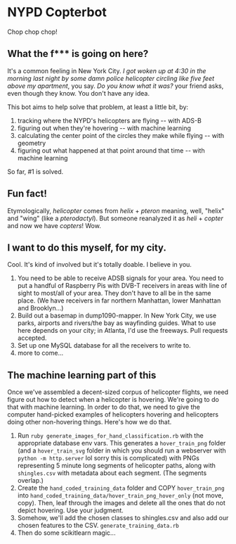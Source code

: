 NYPD Copterbot
==============

Chop chop chop!

What the f*** is going on here?
-------------------------------

It's a common feeling in New York City. _I got woken up at 4:30 in the morning last night by some damn police helicopter circling like five feet above my apartment_, you say. _Do you know what it was?_ your friend asks, even though they know. You don't have any idea.

This bot aims to help solve that problem, at least a little bit, by:

 1. tracking where the NYPD's helicopters are flying -- with ADS-B
 2. figuring out when they're hovering  -- with machine learning
 3. calculating the center point of the circles they make while flying -- with geometry
 4. figuring out what happened at that point around that time -- with machine learning

So far, #1 is solved.

Fun fact!
---------

Etymologically, _helicopter_ comes from _helix_ + _pteron_ meaning, well, "helix" and "wing" (like a _pterodactyl_). But someone reanalyzed it as _heli_ + _copter_ and now we have _copters_! Wow.

I want to do this myself, for my city.
-------------------------

Cool. It's kind of involved but it's totally doable. I believe in you.

1. You need to be able to receive ADSB signals for your area. You need to put a handful of Raspberry Pis with DVB-T receivers in areas with line of sight to most/all of your area. They don't have to all be in the same place. (We have receivers in far northern Manhattan, lower Manhattan and Brooklyn...)
2. Build out a basemap in dump1090-mapper. In New York City, we use parks, airports and rivers/the bay as wayfinding guides. What to use here depends on your city; in Atlanta, I'd use the freeways. Pull requests accepted.
3. Set up one MySQL database for all the receivers to write to.
4. more to come...


The machine learning part of this
---------------------------------

Once we've assembled a decent-sized corpus of helicopter flights, we need figure out how to detect when a helicopter is hovering. We're going to do that with machine learning. In order to do that, we need to give the computer hand-picked examples of helicopters hovering and helicopters doing other non-hovering things. Here's how we do that.

1. Run `ruby generate_images_for_hand_classification.rb` with the appropriate database env vars. This generates a `hover_train_png` folder (and a `hover_train_svg` folder in which you should run a webserver with `python -m http.server` lol sorry this is complicated) with PNGs representing 5 minute long segments of helicopter paths, along with `shingles.csv` with metadata about each segment. (The segments overlap.)
2. Create the `hand_coded_training_data` folder and COPY `hover_train_png` into `hand_coded_training_data/hover_train_png_hover_only` (not move, copy). Then, leaf through the images and delete all the ones that do not depict hovering. Use your judgment. 
3. Somehow, we'll add the chosen classes to shingles.csv and also add our chosen features to the CSV. `generate_training_data.rb`
4. Then do some scikitlearn magic...
